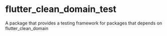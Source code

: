 # flutter_clean_domain_test

A package that provides a testing framework for packages that depends on flutter_clean_domain
